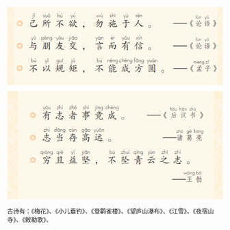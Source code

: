 

![image-20220402131449538](image-20220402131449538.png)



古诗有：《梅花》、《小儿垂钓》、《登鹳雀楼》、《望庐山瀑布》、《江雪》、《夜宿山寺》、《敕勒歌》、